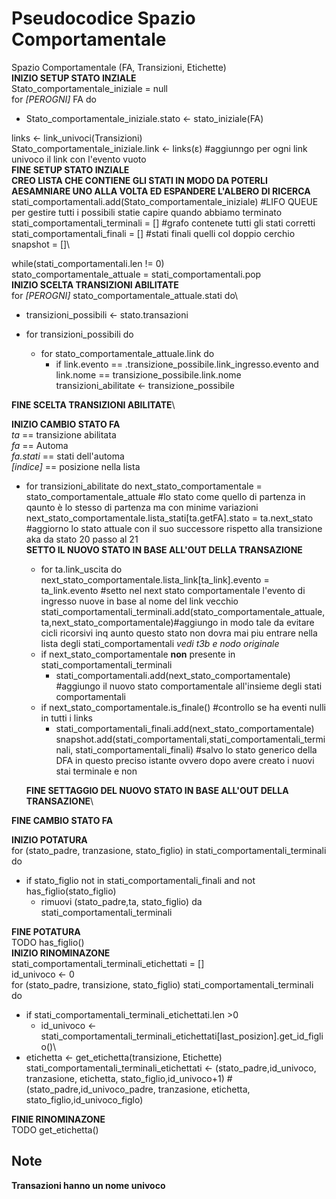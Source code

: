 # Pseudocodice Spazio Comportamentale

Spazio Comportamentale (FA, Transizioni, Etichette)\
**INIZIO SETUP STATO INZIALE**\
Stato_comportamentale_iniziale = null\
for *[PEROGNI]* FA do
* Stato_comportamentale_iniziale.stato <- stato_iniziale(FA)

links <- link_univoci(Transizioni)\
Stato_comportamentale_iniziale.link <- links(ε) #aggiunngo per ogni link univoco il link con l'evento vuoto\
**FINE SETUP STATO INZIALE**\
**CREO LISTA CHE CONTIENE GLI STATI IN MODO DA POTERLI AESAMNIARE UNO ALLA VOLTA ED ESPANDERE L'ALBERO DI RICERCA**
stati_comportamentali.add(Stato_comportamentale_iniziale) #LIFO QUEUE per gestire tutti i possibili statie capire quando abbiamo terminato
stati_comportamentali_terminali = [] #grafo contenete tutti gli stati corretti\
stati_comportamentali_finali = [] #stati finali quelli col doppio cerchio\
snapshot = []\

while(stati_comportamentali.len != 0)\
stato_comportamentale_attuale = stati_comportamentali.pop\
**INIZIO SCELTA TRANSIZIONI ABILITATE**\
for *[PEROGNI]* stato_comportamentale_attuale.stati do\
* transizioni_possibili <- stato.transazioni


* for transizioni_possibili do
  * for stato_comportamentale_attuale.link do
    * if link.evento == .transizione_possibile.link_ingresso.evento and link.nome == transizione_possibile.link.nome\
      transizioni_abilitate <- transizione_possibile

**FINE SCELTA TRANSIZIONI ABILITATE**\

**INIZIO CAMBIO STATO FA**\
*ta* == transizione abilitata\
*fa* == Automa\
*fa.stati* == stati dell'automa\
*[indice]* == posizione nella lista

* for transizioni_abilitate do
    next_stato_comportamentale = stato_comportamentale_attuale #lo stato come quello di partenza in qaunto è lo stesso di partenza ma con minime variazioni\
    next_stato_comportamentale.lista_stati[ta.getFA].stato = ta.next_stato #aggiorno lo stato attuale con il suo successore rispetto alla transizione aka da stato 20 passo al 21\
    **SETTO IL NUOVO STATO IN BASE ALL'OUT DELLA TRANSAZIONE**
    * for ta.link_uscita do\
      next_stato_comportamentale.lista_link[ta_link].evento = ta_link.evento #setto nel next stato comportamentale l'evento di ingresso nuove in base al nome del link vecchio\
    stati_comportamentali_terminali.add(stato_comportamentale_attuale,ta,next_stato_comportamentale)#aggiungo in modo tale da evitare cicli ricorsivi inq aunto questo stato non dovra mai piu entrare nella lista degli stati_comportamentali *vedi t3b e nodo originale*
    * if next_stato_comportamentale **non** presente in stati_comportamentali_terminali
      * stati_comportamentali.add(next_stato_comportamentale) #aggiungo il nuovo stato comportamentale all'insieme degli stati comportamentali
    * if next_stato_comportamentale.is_finale() #controllo se ha eventi nulli in tutti i links
      * stati_comportamentali_finali.add(next_stato_comportamentale)
      snapshot.add(stati_comportamentali,stati_comportamentali_terminali, stati_comportamentali_finali) #salvo lo stato generico della DFA in questo preciso istante ovvero dopo avere creato i nuovi stai terminale e non

  **FINE SETTAGGIO DEL NUOVO STATO IN BASE ALL'OUT DELLA TRANSAZIONE**\

**FINE CAMBIO STATO FA**

**INIZIO POTATURA**\
for (stato_padre, tranzasione, stato_figlio) in stati_comportamentali_terminali do
  * if stato_figlio not in stati_comportamentali_finali and not has_figlio(stato_figlio)
    * rimuovi (stato_padre,ta, stato_figlio) da stati_comportamentali_terminali

**FINE POTATURA**\
TODO
has_figlio()\
**INIZIO RINOMINAZONE**\
stati_comportamentali_terminali_etichettati = []\
id_univoco <- 0\
for (stato_padre, transizione, stato_figlio) stati_comportamentali_terminali do

  * if stati_comportamentali_terminali_etichettati.len >0
    * id_univoco <- stati_comportamentali_terminali_etichettati[last_posizion].get_id_figlio()\
  * etichetta <- get_etichetta(transizione, Etichette)
    stati_comportamentali_terminali_etichettati <- (stato_padre,id_univoco, tranzasione, etichetta, stato_figlio,id_univoco+1) #(stato_padre,id_univoco_padre, tranzasione, etichetta, stato_figlio,id_univoco_figlo)

**FINIE RINOMINAZONE**\
TODO
get_etichetta()

## Note
**Transazioni hanno un nome univoco**

